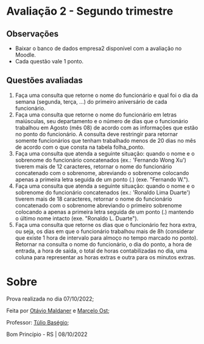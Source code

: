 # Avaliação 2 - Segundo trimestre
## Observações
- Baixar o banco de dados empresa2 disponível com a avaliação no Moodle.
- Cada questão vale 1 ponto.
## Questões avaliadas
1. Faça uma consulta que retorne o nome do funcionário e qual foi o dia da semana (segunda, 
terça, ...) do primeiro aniversário de cada funcionário.
2. Faça uma consulta que retorne o nome do funcionário em letras maiúsculas, seu departamento 
e o número de dias que o funcionário trabalhou em Agosto (mês 08) de acordo com as 
informações que estão no ponto do funcionário. A consulta deve restringir para retornar 
somente funcionários que tenham trabalhado menos de 20 dias no mês de acordo com o que 
consta na tabela folha_ponto. 
3. Faça uma consulta que atenda a seguinte situação: quando o nome e o sobrenome do 
funcionário concatenados (ex.: 'Fernando Wong Xu') tiverem mais de 12 caracteres, retornar o
nome do funcionário concatenado com o sobrenome, abreviando o sobrenome colocando 
apenas a primeira letra seguida de um ponto (.) (exe. "Fernando W.").
4. Faça uma consulta que atenda a seguinte situação: quando o nome e o sobrenome do 
funcionário concatenados (ex.: 'Ronaldo Lima Duarte') tiverem mais de 18 caracteres, retornar o 
nome do funcionário concatenado com o sobrenome abreviando o primeiro sobrenome 
colocando a apenas a primeira letra seguida de um ponto (.) mantendo o último nome intacto 
(exe. "Ronaldo L. Duarte").
5. Faça uma consulta que retorne os dias que o funcionário fez hora extra, ou seja, os dias em que 
o funcionário trabalhou mais de 8h (considerar que existe 1 hora de intervalo para almoço no 
tempo marcado no ponto). Retornar na consulta o nome do funcionário, o dia do ponto, a hora 
de entrada, a hora de saída, o total de horas contabilizadas no dia, uma coluna para representar 
as horas extras e outra para os minutos extras.
# Sobre
Prova realizada no dia 07/10/2022; &nbsp;

Feita por [Otávio Maldaner](https://github.com/OtavioMaldaner/) e [Marcelo Ost](https://github.com/marceloost); &nbsp;

Professor: [Túlio Baségio](https://github.com/tbasegio); &nbsp;

Bom Princípio - RS | 08/10/2022